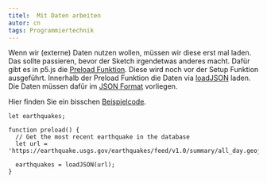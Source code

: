 ```yaml
---
titel:  Mit Daten arbeiten
autor: cn
tags: Programmiertechnik
---
```


Wenn wir (externe) Daten nutzen wollen, müssen wir diese erst mal laden. Das sollte passieren, bevor der Sketch irgendetwas anderes macht. Dafür gibt es in p5.js die [Preload Funktion](https://p5js.org/reference/p5/preload). Diese wird noch vor der Setup Funktion ausgeführt. Innerhalb der Preload Funktion die Daten via [loadJSON](https://p5js.org/reference/p5/loadJSON) laden. Die Daten müssen dafür im [JSON Format](https://www.json.org/json-de.html) vorliegen. 

Hier finden Sie ein bisschen [Beispielcode](https://github.com/cnoss/p5-working-with-data-example).

```
let earthquakes;

function preload() {
  // Get the most recent earthquake in the database
  let url = 'https://earthquake.usgs.gov/earthquakes/feed/v1.0/summary/all_day.geojson';
    
  earthquakes = loadJSON(url);
}
```